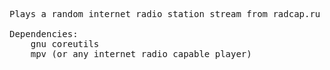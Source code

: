 <pre>Plays a random internet radio station stream from radcap.ru

Dependencies:
	gnu coreutils
	mpv (or any internet radio capable player)
</pre>

